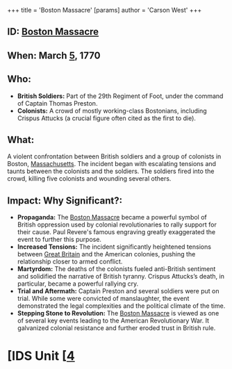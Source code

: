 +++
 title = 'Boston Massacre'
[params]
	author = 'Carson West'
+++
## ID: [Boston Massacre](./../boston-massacre/) 
## When: March [5](./../5/), 1770

## Who:
* **British Soldiers:**  Part of the 29th Regiment of Foot, under the command of Captain Thomas Preston.
* **Colonists:** A crowd of mostly working-class Bostonians, including Crispus Attucks (a crucial figure often cited as the first to die).

## What: 
A violent confrontation between British soldiers and a group of colonists in Boston, [Massachusetts](./../massachusetts/).  The incident began with escalating tensions and taunts between the colonists and the soldiers.  The soldiers fired into the crowd, killing five colonists and wounding several others.

## Impact: Why Significant?:
* **Propaganda:** The [Boston Massacre](./../boston-massacre/) became a powerful symbol of British oppression used by colonial revolutionaries to rally support for their cause.  Paul Revere's famous engraving greatly exaggerated the event to further this purpose.
* **Increased Tensions:** The incident significantly heightened tensions between [Great Britain](./../great-britain/) and the American colonies, pushing the relationship closer to armed conflict.
* **Martyrdom:** The deaths of the colonists fueled anti-British sentiment and solidified the narrative of British tyranny. Crispus Attucks’s death, in particular, became a powerful rallying cry.
* **Trial and Aftermath:**  Captain Preston and several soldiers were put on trial.  While some were convicted of manslaughter, the event demonstrated the legal complexities and the political climate of the time.
* **Stepping Stone to Revolution:** The [Boston Massacre](./../boston-massacre/) is viewed as one of several key events leading to the American Revolutionary War. It galvanized colonial resistance and further eroded trust in British rule.


# [IDS Unit [[4](./../ids-unit-[[4/)
